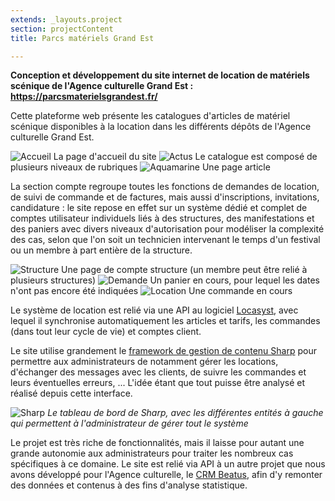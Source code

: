 ```yaml
---
extends: _layouts.project
section: projectContent
title: Parcs matériels Grand Est

---
```


**Conception et développement du site internet de location de matériels scénique de 
l'Agence culturelle Grand Est&nbsp;: https://parcsmaterielsgrandest.fr/**

Cette plateforme web présente les catalogues d'articles de matériel scénique disponibles à la location dans les différents dépôts de l'Agence culturelle Grand Est. 

![Accueil](/assets/img/ekip/1.png)
La page d'accueil du site
![Actus](/assets/img/ekip/2.png)
Le catalogue est composé de plusieurs niveaux de rubriques
![Aquamarine](/assets/img/ekip/3.png)
Une page article

La section compte regroupe toutes les fonctions de demandes de location, de suivi de commande et de factures, mais aussi d'inscriptions, invitations, candidature : le site repose en effet sur un système dédié et complet de comptes utilisateur individuels liés à des structures, des manifestations et des paniers avec divers niveaux d'autorisation pour modéliser la complexité des cas, selon que l'on soit un technicien intervenant le temps d'un festival ou un membre à part entière de la structure.

![Structure](/assets/img/ekip/4.png)
Une page de compte structure (un membre peut être relié à plusieurs structures) 
![Demande](/assets/img/ekip/6.png)
Un panier en cours, pour lequel les dates n'ont pas encore été indiquées
![Location](/assets/img/ekip/5.png)
Une commande en cours

Le système de location est relié via une API au logiciel [Locasyst](http://www.pgs.fr/logiciels/locasyst/), avec lequel il synchronise automatiquement les articles et tarifs, les commandes (dans tout leur cycle de vie) et comptes client.

Le site utilise grandement le [framework de gestion de contenu Sharp](https://github.com/code16/sharp) pour permettre aux administrateurs de notamment gérer les locations, d'échanger des messages avec les clients, de suivre les commandes et leurs éventuelles erreurs, ... L'idée étant que tout puisse être analysé et réalisé depuis cette interface. 

![Sharp](/assets/img/ekip/sharp.png)
*Le tableau de bord de Sharp, avec les différentes entités à gauche qui permettent à l'administrateur de gérer tout le système*

Le projet est très riche de fonctionnalités, mais il laisse pour autant une grande autonomie aux administrateurs pour traiter les nombreux cas spécifiques à ce domaine. Le site est relié via API à un autre projet que nous avons développé pour l'Agence culturelle, le [CRM Beatus](/p/beatus), afin d'y remonter des données et contenus à des fins d'analyse statistique.
